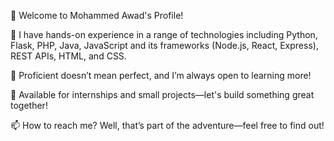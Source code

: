 👋 Welcome to Mohammed Awad's Profile!

👀 I have hands-on experience in a range of technologies including Python, Flask, PHP, Java, JavaScript and its frameworks (Node.js, React, Express), REST APIs, HTML, and CSS.

🌱 Proficient doesn’t mean perfect, and I’m always open to learning more!

💼 Available for internships and small projects—let's build something great together!

📫 How to reach me? Well, that’s part of the adventure—feel free to find out!

<!---
Mawhadmd/Mawhadmd is a ✨ special ✨ repository because its `README.md` (this file) appears on your GitHub profile.
You can click the Preview link to take a look at your changes.
--->

